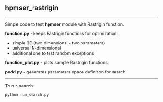 
## hpmser_rastrigin

-----------------

Simple code to test **hpmser** module with Rastrigin function.

**function.py** - keeps Rastrigin functions for optimization:
- simple 2D (two dimensional - two parameters)
- universal N-dimensional
- additional one to test random exceptions

**function_plot.py** - plots sample Rastrigin functions

**psdd.py** - generates parameters space definition for search

-----------------

To run search:

    python run_search.py
